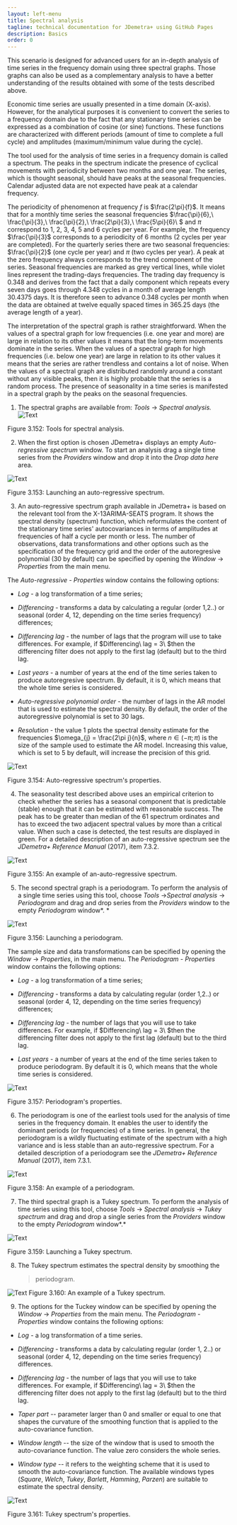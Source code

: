 ```yaml
---
layout: left-menu
title: Spectral analysis
tagline: technical documentation for JDemetra+ using GitHub Pages
description: Basics
order: 0
---
```


This scenario is designed for advanced users for an in-depth analysis of
time series in the frequency domain using three spectral graphs. Those
graphs can also be used as a complementary analysis to have a better
understanding of the results obtained with some of the tests described
above.

Economic time series are usually presented in a time domain (X-axis).
However, for the analytical purposes it is convenient to convert the
series to a frequency domain due to the fact that any stationary time
series can be expressed as a combination of cosine (or sine) functions.
These functions are characterized with different periods (amount of time
to complete a full cycle) and amplitudes (maximum/minimum value during
the cycle).

The tool used for the analysis of time series in a frequency domain is
called a spectrum. The peaks in the spectrum indicate the presence of
cyclical movements with periodicity between two months and one year. The
series, which is thought seasonal, should have peaks at the seasonal
frequencies. Calendar adjusted data are not expected have peak at a
calendar frequency.

The periodicity of phenomenon at frequency $f$ is $\frac{2\pi}{f}$. It
means that for a monthly time series the seasonal frequencies
$\frac{\pi}{6},\ \frac{\pi}{3},\ \frac{\pi}{2},\ \frac{2\pi}{3},\ \frac{5\pi}{6}\ $
and $\pi$ correspond to 1, 2, 3, 4, 5 and 6 cycles per year. For
example, the frequency $\frac{\pi}{3}$ corresponds to a periodicity of 6
months (2 cycles per year are completed). For the quarterly series there
are two seasonal frequencies: $\frac{\pi}{2}$ (one cycle per year) and
$\pi$ (two cycles per year). A peak at the zero frequency always
corresponds to the trend component of the series. Seasonal frequencies
are marked as grey vertical lines, while violet lines represent the
trading-days frequencies. The trading day frequency is 0.348 and derives
from the fact that a daily component which repeats every seven days goes
through 4.348 cycles in a month of average length 30.4375 days. It is
therefore seen to advance 0.348 cycles per month when the data are
obtained at twelve equally spaced times in 365.25 days (the average
length of a year).

The interpretation of the spectral graph is rather straightforward. When
the values of a spectral graph for low frequencies (i.e. one year and
more) are large in relation to its other values it means that the
long-term movements dominate in the series. When the values of a
spectral graph for high frequencies (i.e. below one year) are large in
relation to its other values it means that the series are rather
trendless and contains a lot of noise. When the values of a spectral
graph are distributed randomly around a constant without any visible
peaks, then it is highly probable that the series is a random process.
The presence of seasonality in a time series is manifested in a spectral
graph by the peaks on the seasonal frequencies.

1.  The spectral graphs are available from: *Tools* → *Spectral
    analysis.*
![Text](/assets/img/user-guide/image1_342.jpeg)

Figure 3.152: Tools for spectral analysis. 


2.  When the first option is chosen JDemetra+ displays an empty
    *Auto-regressive spectrum* window. To start an analysis drag a
    single time series from the *Providers* window and drop it into the
    *Drop data here* area.

![Text](/assets/img/user-guide/image2_342.jpeg)


Figure 3.153: Launching an auto-regressive spectrum.

3.  An auto-regressive spectrum graph available in JDemetra+ is based on
    the relevant tool from the X-13ARIMA-SEATS program. It shows the
    spectral density (spectrum) function, which reformulates the content
    of the stationary time series' autocovariances in terms of
    amplitudes at frequencies of half a cycle per month or less. The
    number of observations, data transformations and other options such
    as the specification of the frequency grid and the order of the
    autoregresive polynomial (30 by default) can be specified by opening
    the *Window* → *Properties* from the main menu.

The *Auto-regressive - Properties* window contains the following options:

-   *Log* - a log transformation of a time series;

-   *Differencing* - transforms a data by calculating a regular (order
    1,2..) or seasonal (order 4, 12, depending on the time series
    frequency) differences;

-   *Differencing lag* - the number of lags that the program will use
    to take differences. For example, if $Differencing\ lag = 3\ $then
    the differencing filter does not apply to the first lag (default)
    but to the third lag.

-   *Last years* - a number of years at the end of the time series
    taken to produce autoregresive spectrum. By default, it is 0, which
    means that the whole time series is considered.

-   *Auto-regressive polynomial order* - the number of lags in the AR
    model that is used to estimate the spectral density. By default, the
    order of the autoregressive polynomial is set to 30 lags.

-   *Resolution* - the value 1 plots the spectral density estimate for
    the frequencies $\omega_{j} = \frac{2\pi j}{n}$, where
    $n \in ( - \pi;\pi)$ is the size of the sample used to estimate the
    AR model. Increasing this value, which is set to 5 by default, will
    increase the precision of this grid.

![Text](/assets/img/user-guide/image3_342.jpeg)

Figure 3.154: Auto-regressive spectrum's properties.

4.  The seasonality test described above uses an empirical criterion to
    check whether the series has a seasonal component that is
    predictable (stable) enough that it can be estimated with reasonable
    success. The peak has to be greater than median of the 61 spectrum
    ordinates and has to exceed the two adjacent spectral values by more
    than a critical value. When such a case is detected, the test
    results are displayed in green. For a detailed description of an
    auto-regressive spectrum see the *JDemetra+ Reference Manual*
    (2017), item 7.3.2.

![Text](/assets/img/user-guide/image4_342.jpeg)

Figure 3.155: An example of an-auto-regressive spectrum.

5. The second spectral graph is a periodogram. To perform the analysis 
of a single time series using this tool, choose *Tools* →*Spectral 
analysis* → *Periodogram* and drag and drop series from the 
*Providers* window to the empty *Periodogram* window*. * 

![Text](/assets/img/user-guide/image5_342.jpeg)

Figure 3.156: Launching a periodogram.

The sample size and data transformations can be specified by opening
the *Window* → *Properties*, in the main menu. The *Periodogram -
Properties* window contains the following options:

-   *Log* - a log transformation of a time series;

-   *Differencing* - transforms a data by calculating regular (order
    1,2..) or seasonal (order 4, 12, depending on the time series
    frequency) differences;

-   *Differencing lag* - the number of lags that you will use to take
    differences. For example, if $Differencing\ lag = 3\ $then the
    differencing filter does not apply to the first lag (default) but to
    the third lag.

-   *Last years* - a number of years at the end of the time series
    taken to produce periodogram. By default it is 0, which means that
    the whole time series is considered.

![Text](/assets/img/user-guide/image6_342.jpeg)

Figure 3.157: Periodogram's properties.

6.  The periodogram is one of the earliest tools used for the analysis
    of time series in the frequency domain. It enables the user to
    identify the dominant periods (or frequencies) of a time series.
    In general, the periodogram is a wildly fluctuating estimate of
    the spectrum with a high variance and is less stable than an
    auto-regressive spectrum. For a detailed description of a
    periodogram see the *JDemetra+ Reference Manual* (2017), item
    7.3.1.

![Text](/assets/img/user-guide/image7_342.jpeg)

Figure 3.158: An example of a periodogram.

7.  The third spectral graph is a Tukey spectrum. To perform the
    analysis of time series using this tool, choose *Tools* → *Spectral
    analysis* → *Tukey spectrum* and drag and drop a single series from
    the *Providers* window to the empty *Periodogram* window*.*

![Text](/assets/img/user-guide//image8_342.jpeg)

Figure 3.159: Launching a Tukey spectrum.

8.  The Tukey spectrum estimates the spectral density by smoothing the
    > periodogram.

![Text](/assets/img/user-guide/image9_342.jpeg)
Figure 3.160: An example of a Tukey spectrum.

9.  The options for the Tuckey window can be specified by opening the
    *Window* → *Properties* from the main menu. The *Periodogram -
    Properties* window contains the following options:

-   *Log* - a log transformation of a time series.

-   *Differencing* - transforms a data by calculating regular (order 1,
     2..) or seasonal (order 4, 12, depending on the time series
    frequency) differences.

-   *Differencing lag* - the number of lags that you will use to take
    differences. For example, if $Differencing\ lag = 3\ $then the
    differencing filter does not apply to the first lag (default) but
    to the third lag.

-   *Taper part* -- parameter larger than 0 and smaller or equal to one
    that shapes the curvature of the smoothing function that is
    applied to the auto-covariance function.

-   *Window length* -- the size of the window that is used to smooth the
    auto-covariance function. The value zero considers the whole
    series.

-   *Window type* -- it refers to the weighting scheme that it is used
    to smooth the auto-covariance function. The available windows
    types (*Square*, *Welch*, *Tukey*, *Barlett*, *Hamming*, *Parzen*)
    are suitable to estimate the spectral density.

![Text](/assets/img/user-guide/image10_342.jpeg)

Figure 3.161: Tukey spectrum's properties.
